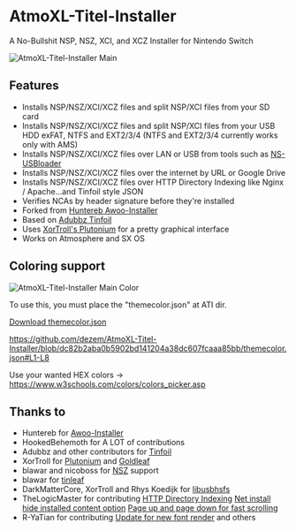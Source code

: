 # AtmoXL-Titel-Installer
A No-Bullshit NSP, NSZ, XCI, and XCZ Installer for Nintendo Switch

![AtmoXL-Titel-Installer Main](https://raw.githubusercontent.com/dezem/AtmoXL-Titel-Installer/master/AtmoXL-Titel-Installer-Main.jpg)

## Features
- Installs NSP/NSZ/XCI/XCZ files and split NSP/XCI files from your SD card
- Installs NSP/NSZ/XCI/XCZ files and split NSP/XCI files from your USB HDD exFAT, NTFS and EXT2/3/4 (NTFS and EXT2/3/4 currently works only with AMS)
- Installs NSP/NSZ/XCI/XCZ files over LAN or USB from tools such as [NS-USBloader](https://github.com/developersu/ns-usbloader)
- Installs NSP/NSZ/XCI/XCZ files over the internet by URL or Google Drive
- Installs NSP/NSZ/XCI/XCZ files over HTTP Directory Indexing like Nginx / Apache...and Tinfoil style JSON
- Verifies NCAs by header signature before they're installed
- Forked from [Huntereb Awoo-Installer](https://github.com/Huntereb/Awoo-Installer)
- Based on [Adubbz Tinfoil](https://github.com/Adubbz/Tinfoil)
- Uses [XorTroll's Plutonium](https://github.com/XorTroll/Plutonium) for a pretty graphical interface
- Works on Atmosphere and SX OS

## Coloring support
![AtmoXL-Titel-Installer Main Color](https://raw.githubusercontent.com/dezem/AtmoXL-Titel-Installer/master/AtmoXL-Titel-Installer-Main-Color.jpg)

To use this, you must place the "themecolor.json" at ATI dir.

[Download themecolor.json](https://raw.githubusercontent.com/dezem/AtmoXL-Titel-Installer/master/themecolor.json)

https://github.com/dezem/AtmoXL-Titel-Installer/blob/dc82b2aba0b5902bd141204a38dc607fcaaa85bb/themecolor.json#L1-L8

Use your wanted HEX colors -> https://www.w3schools.com/colors/colors_picker.asp


## Thanks to
- Huntereb for [Awoo-Installer](https://github.com/Huntereb/Awoo-Installer)
- HookedBehemoth for A LOT of contributions
- Adubbz and other contributors for [Tinfoil](https://github.com/Adubbz/Tinfoil)
- XorTroll for [Plutonium](https://github.com/XorTroll/Plutonium) and [Goldleaf](https://github.com/XorTroll/Goldleaf)
- blawar and nicoboss for [NSZ](https://github.com/nicoboss/nsz) support
- blawar for [tinleaf](https://github.com/blawar/tinleaf)
- DarkMatterCore, XorTroll and Rhys Koedijk for [libusbhsfs](https://github.com/DarkMatterCore/libusbhsfs)
- TheLogicMaster for contributing 
  [HTTP Directory Indexing](https://github.com/dezem/AtmoXL-Titel-Installer/pull/18) 
  [Net install hide installed content option](https://github.com/dezem/AtmoXL-Titel-Installer/pull/19)
  [Page up and page down for fast scrolling](https://github.com/dezem/AtmoXL-Titel-Installer/pull/22)
- R-YaTian for contributing [Update for new font render](https://github.com/dezem/AtmoXL-Titel-Installer/pull/24) and others

